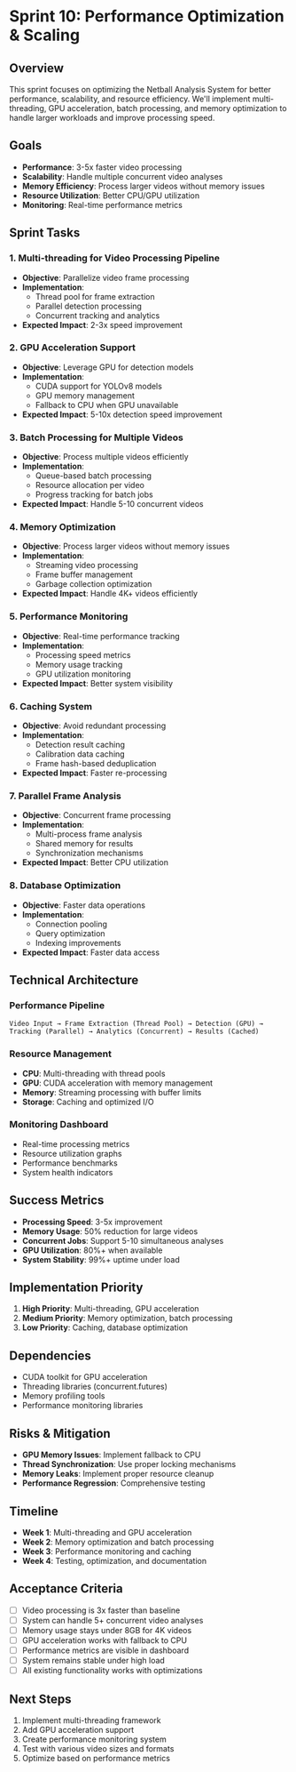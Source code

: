 # Sprint 10: Performance Optimization & Scaling

## Overview
This sprint focuses on optimizing the Netball Analysis System for better performance, scalability, and resource efficiency. We'll implement multi-threading, GPU acceleration, batch processing, and memory optimization to handle larger workloads and improve processing speed.

## Goals
- **Performance**: 3-5x faster video processing
- **Scalability**: Handle multiple concurrent video analyses
- **Memory Efficiency**: Process larger videos without memory issues
- **Resource Utilization**: Better CPU/GPU utilization
- **Monitoring**: Real-time performance metrics

## Sprint Tasks

### 1. Multi-threading for Video Processing Pipeline
- **Objective**: Parallelize video frame processing
- **Implementation**: 
  - Thread pool for frame extraction
  - Parallel detection processing
  - Concurrent tracking and analytics
- **Expected Impact**: 2-3x speed improvement

### 2. GPU Acceleration Support
- **Objective**: Leverage GPU for detection models
- **Implementation**:
  - CUDA support for YOLOv8 models
  - GPU memory management
  - Fallback to CPU when GPU unavailable
- **Expected Impact**: 5-10x detection speed improvement

### 3. Batch Processing for Multiple Videos
- **Objective**: Process multiple videos efficiently
- **Implementation**:
  - Queue-based batch processing
  - Resource allocation per video
  - Progress tracking for batch jobs
- **Expected Impact**: Handle 5-10 concurrent videos

### 4. Memory Optimization
- **Objective**: Process larger videos without memory issues
- **Implementation**:
  - Streaming video processing
  - Frame buffer management
  - Garbage collection optimization
- **Expected Impact**: Handle 4K+ videos efficiently

### 5. Performance Monitoring
- **Objective**: Real-time performance tracking
- **Implementation**:
  - Processing speed metrics
  - Memory usage tracking
  - GPU utilization monitoring
- **Expected Impact**: Better system visibility

### 6. Caching System
- **Objective**: Avoid redundant processing
- **Implementation**:
  - Detection result caching
  - Calibration data caching
  - Frame hash-based deduplication
- **Expected Impact**: Faster re-processing

### 7. Parallel Frame Analysis
- **Objective**: Concurrent frame processing
- **Implementation**:
  - Multi-process frame analysis
  - Shared memory for results
  - Synchronization mechanisms
- **Expected Impact**: Better CPU utilization

### 8. Database Optimization
- **Objective**: Faster data operations
- **Implementation**:
  - Connection pooling
  - Query optimization
  - Indexing improvements
- **Expected Impact**: Faster data access

## Technical Architecture

### Performance Pipeline
```
Video Input → Frame Extraction (Thread Pool) → Detection (GPU) → 
Tracking (Parallel) → Analytics (Concurrent) → Results (Cached)
```

### Resource Management
- **CPU**: Multi-threading with thread pools
- **GPU**: CUDA acceleration with memory management
- **Memory**: Streaming processing with buffer limits
- **Storage**: Caching and optimized I/O

### Monitoring Dashboard
- Real-time processing metrics
- Resource utilization graphs
- Performance benchmarks
- System health indicators

## Success Metrics
- **Processing Speed**: 3-5x improvement
- **Memory Usage**: 50% reduction for large videos
- **Concurrent Jobs**: Support 5-10 simultaneous analyses
- **GPU Utilization**: 80%+ when available
- **System Stability**: 99%+ uptime under load

## Implementation Priority
1. **High Priority**: Multi-threading, GPU acceleration
2. **Medium Priority**: Memory optimization, batch processing
3. **Low Priority**: Caching, database optimization

## Dependencies
- CUDA toolkit for GPU acceleration
- Threading libraries (concurrent.futures)
- Memory profiling tools
- Performance monitoring libraries

## Risks & Mitigation
- **GPU Memory Issues**: Implement fallback to CPU
- **Thread Synchronization**: Use proper locking mechanisms
- **Memory Leaks**: Implement proper resource cleanup
- **Performance Regression**: Comprehensive testing

## Timeline
- **Week 1**: Multi-threading and GPU acceleration
- **Week 2**: Memory optimization and batch processing
- **Week 3**: Performance monitoring and caching
- **Week 4**: Testing, optimization, and documentation

## Acceptance Criteria
- [ ] Video processing is 3x faster than baseline
- [ ] System can handle 5+ concurrent video analyses
- [ ] Memory usage stays under 8GB for 4K videos
- [ ] GPU acceleration works with fallback to CPU
- [ ] Performance metrics are visible in dashboard
- [ ] System remains stable under high load
- [ ] All existing functionality works with optimizations

## Next Steps
1. Implement multi-threading framework
2. Add GPU acceleration support
3. Create performance monitoring system
4. Test with various video sizes and formats
5. Optimize based on performance metrics
